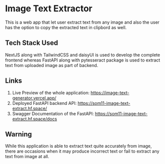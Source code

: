 # Image Text Extractor

This is a web app that let user extract text from any image and also the user has the option to copy the extracted text in clipbord as well.

## Tech Stack Used

NextJS along with TailwindCSS and daisyUI is used to develop the complete frontend whereas FastAPI along with pytesseract package is used to extract text from uploaded image as part of backend.

## Links

1) Live Preview of the whole application: https://image-text-generator.vercel.app/
2) Deployed FastAPI backend API: https://som11-image-text-extract.hf.space/
3) Swagger Documentation of the FastAPI: https://som11-image-text-extract.hf.space/docs

## Warning

While this application is able to extract text quite accurately from image, there are occasions when it may produce incorrect text or fail to extract any text from image at all.

